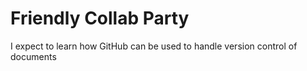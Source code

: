 # Friendly Collab Party

I expect to learn how GitHub can be used to handle version control of documents
